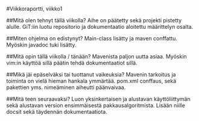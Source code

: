 #Viikkoraportti, viikko1

##Mitä olen tehnyt tällä viikolla?
Aihe on päätetty sekä projekti pistetty alulle. GiT:iin luotu repositorio ja dokumentaatio aloitettu määrittelyn osalta.

##Miten ohjelma on edistynyt?
Main-class lisätty ja maven conffattu. Myöskin javadoc tuki lisätty.

##Mitä opin tällä viikolla / tänään?
Mavenista paljon uutta asiaa. Myöskin vim:in käyttöä sillä päätin tehdä dokumentaatiot sillä.

##Mikä jäi epäselväksi tai tuottanut vaikeuksia?
Mavenin tarkoitus ja toiminta on vielä hieman hankala ymmärtää. pom.xml conffaus, sekä pakettien yms. nimeäminen aiheutti päänvaivaa. 

##Mitä teen seuraavaksi?
Luon yksinkertaisen ja alustavan käyttöliittymän sekä alustavan version ensimmäisestä pakkausalgoritmista. Lisään niille docsit sekä täydennän dokumentaatiota.
